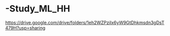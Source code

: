 # -Study_ML_HH

https://drive.google.com/drive/folders/1eh2WZPziIx6yW9GtDhkmsdn3gDsT479H?usp=sharing
